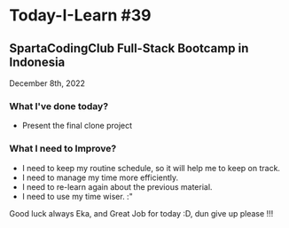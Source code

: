 # Today-I-Learn #39
## SpartaCodingClub Full-Stack Bootcamp in Indonesia
December 8th, 2022

### What I've done today?
  
  - Present the final clone project

### What I need to Improve?

  - I need to keep my routine schedule, so it will help me to keep on track.
  - I need to manage my time more efficiently.
  - I need to re-learn again about the previous material.
  - I need to use my time wiser. :"

Good luck always Eka, and Great Job for today :D, dun give up please !!!
